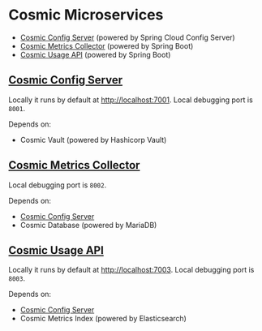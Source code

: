 # Cosmic Microservices

- [Cosmic Config Server](cosmic-config-server) (powered by Spring Cloud Config Server)
- [Cosmic Metrics Collector](cosmic-metrics-collector) (powered by Spring Boot)
- [Cosmic Usage API](cosmic-usage-api) (powered by Spring Boot)

## [Cosmic Config Server](cosmic-config-server)

Locally it runs by default at [http://localhost:7001](http://localhost:7001).
Local debugging port is `8001`.

Depends on:
- Cosmic Vault (powered by Hashicorp Vault)

## [Cosmic Metrics Collector](cosmic-metrics-collector)

Local debugging port is `8002`.

Depends on:
- [Cosmic Config Server](cosmic-config-server)
- Cosmic Database (powered by MariaDB)

## [Cosmic Usage API](cosmic-usage-api)

Locally it runs by default at [http://localhost:7003](http://localhost:7003).
Local debugging port is `8003`.

Depends on:
- [Cosmic Config Server](cosmic-config-server)
- Cosmic Metrics Index (powered by Elasticsearch)
